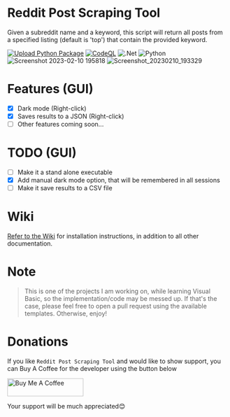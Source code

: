 # Reddit Post Scraping Tool
Given a subreddit name and a keyword, this script will return all posts from a specified listing (default is 'top') that contain the provided keyword.

[![Upload Python Package](https://github.com/rly0nheart/reddit-post-scraping-tool/actions/workflows/python-publish.yml/badge.svg)](https://github.com/rly0nheart/reddit-post-scraping-tool/actions/workflows/python-publish.yml) [![CodeQL](https://github.com/rly0nheart/reddit-post-scraping-tool/actions/workflows/codeql.yml/badge.svg)](https://github.com/rly0nheart/reddit-post-scraping-tool/actions/workflows/codeql.yml) ![.Net](https://img.shields.io/badge/.NET-5C2D91?style=flat&logo=.net&logoColor=white) ![Python](https://img.shields.io/badge/python-3670A0?style=flat&logo=python&logoColor=ffdd54)
![Screenshot 2023-02-10 195818](https://user-images.githubusercontent.com/74001397/218163494-245f6676-1fb3-4680-a6b5-bd15fb1dea5e.png)
![Screenshot_20230210_193329](https://user-images.githubusercontent.com/74001397/218158084-9295abb7-df33-4f86-8df8-e109cac7cde6.png)


# Features (GUI)
- [x] Dark mode (Right-click)
- [x] Saves results to a JSON (Right-click)
- [ ] Other features coming soon...

# TODO (GUI)
- [ ] Make it a stand alone executable
- [x] Add manual dark mode option, that will be remembered in all sessions
- [ ] Make it save results to a CSV file

# Wiki
[Refer to the Wiki](https://github.com/rly0nheart/reddit-post-scraping-tool/wiki) for installation instructions, in addition to all other documentation.

# Note
> This is one of the projects I am working on, while learning Visual Basic, so the implementation/code may be messed up. If that's the case, please feel free to open a pull request using the available templates. Otherwise, enjoy!

# Donations
If you like `Reddit Post Scraping Tool` and would like to show support, you can Buy A Coffee for the developer using the button below

<a href="https://www.buymeacoffee.com/_rly0nheart" target="_blank"><img src="https://cdn.buymeacoffee.com/buttons/default-orange.png" alt="Buy Me A Coffee" height="41" width="174"></a>

Your support will be much appreciated😊
